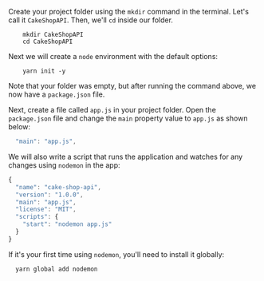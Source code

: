 Create your project folder using the `mkdir` command in the terminal. Let's call it `CakeShopAPI`. Then, we'll `cd` inside our folder.

```shell
    mkdir CakeShopAPI
    cd CakeShopAPI
```

Next we will create a `node` environment with the default options:

```shell
    yarn init -y
```

Note that your folder was empty, but after running the command above, we now have a `package.json` file.

Next, create a file called `app.js` in your project folder. Open the `package.json` file and change the `main` property value to `app.js` as shown below:

```javascript
  "main": "app.js",
```

We will also write a script that runs the application and watches for any changes using `nodemon` in the app:

```javascript
{
  "name": "cake-shop-api",
  "version": "1.0.0",
  "main": "app.js",
  "license": "MIT",
  "scripts": {
    "start": "nodemon app.js"
  }
}
```

If it's your first time using `nodemon`, you'll need to install it globally:

```shell
  yarn global add nodemon
```
